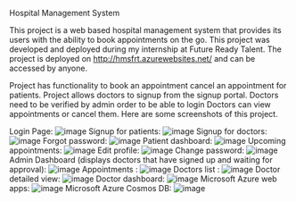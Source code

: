 Hospital Management System

This project is a web based hospital management system that provides its users with the ability to book appointments on the go.
This project was developed and deployed during my internship at Future Ready Talent.
The project is deployed on http://hmsfrt.azurewebsites.net/ and can be accessed by anyone.

Project has functionality to book an appointment cancel an appointment for patients.
Project allows doctors to signup from the signup portal. Doctors need to be verified by admin order to be able to login
Doctors can view appointments or cancel them.
Here are some screenshots of this project.

Login Page:
![image](https://user-images.githubusercontent.com/58938310/177297566-55f70d4f-0275-4fe3-86a5-529da96209c0.png)
Signup for patients:
![image](https://user-images.githubusercontent.com/58938310/177297746-dd463ed7-8007-471e-b6af-bbf72723378a.png)
Signup for doctors:
![image](https://user-images.githubusercontent.com/58938310/177297813-bb97e012-6f17-46e4-b0ec-f1c2dc75e4c9.png)
Forgot password:
![image](https://user-images.githubusercontent.com/58938310/177299543-921b6584-7e3d-44c6-9e93-cb175f9affca.png)
Patient dashboard:
![image](https://user-images.githubusercontent.com/58938310/177298431-c42d153c-a0c5-42fe-ba6f-b38d82803d5a.png)
Upcoming appointments: 
![image](https://user-images.githubusercontent.com/58938310/177298618-bf568a89-040b-4170-9eff-20a0cbb288e3.png)
Edit profile:
![image](https://user-images.githubusercontent.com/58938310/177299301-f2d3bc21-88e0-4436-93dd-67b0b1368ed7.png)
Change password:
![image](https://user-images.githubusercontent.com/58938310/177299375-bda5ec59-2083-4e3f-bb90-efe70ca0584b.png)
Admin Dashboard (displays doctors that have signed up and waiting for approval):
![image](https://user-images.githubusercontent.com/58938310/177299768-0a02ccca-a9b5-4a24-8dd2-5642e5a0a014.png)
Appointments :
![image](https://user-images.githubusercontent.com/58938310/177299883-303f1237-c7ee-455e-85e0-e1ed9339d8ed.png)
Doctors list :
![image](https://user-images.githubusercontent.com/58938310/177301341-5a906035-4728-493f-9b21-e3de37998dce.png)
Doctor detailed view:
![image](https://user-images.githubusercontent.com/58938310/177300097-2ebf330e-1088-4656-aa1b-cc16b484a2f0.png)
Doctor dashboard:
![image](https://user-images.githubusercontent.com/58938310/177300259-6e8e8dfb-745a-4a5e-bf26-5121dcff56ef.png)
Microsoft Azure web apps:
![image](https://user-images.githubusercontent.com/58938310/177301954-5aa8fed0-6fec-4cce-bf8f-0fc8fad3c681.png)
Microsoft Azure Cosmos DB:
![image](https://user-images.githubusercontent.com/58938310/177302179-042d12ec-8889-4d53-9e5a-6ffc97b478fc.png)

